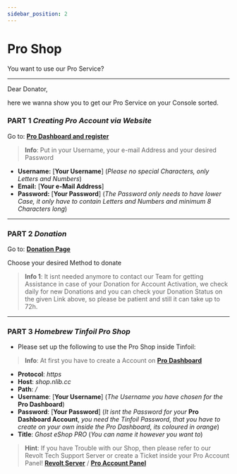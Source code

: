 ```yaml
---
sidebar_position: 2
---
```


# Pro Shop
You want to use our Pro Service?

---

Dear Donator,

here we wanna show you to get our Pro Service on your Console sorted.

### **PART 1** *Creating Pro Account via Website*

Go to: **[Pro Dashboard and register](https://pro.nlib.cc/register)**  

> **Info**: Put in your Username, your e-mail Address and your desired Password

- **Username:** [**Your Username**] (*Please no special Characters, only Letters and Numbers*)  
- **Email:** [**Your e-Mail Address**]  
- **Password:** [**Your Password**] (*The Password only needs to have lower Case, it only have to contain Letters and Numbers and minimum 8 Characters long*)

---

### **PART 2** *Donation*

Go to: **[Donation Page](https://donate.ghostland.at/)**  

Choose your desired Method to donate

> **Info 1**: It isnt needed anymore to contact our Team for getting Assistance in case of your Donation for Account Activation, we check daily for new Donations and you can check your Donation Status on the given Link above, so please be patient and still it can take up to 72h.  

---

### **PART 3** *Homebrew Tinfoil Pro Shop*
- Please set up the following to use the Pro Shop inside Tinfoil:

> **Info**: At first you have to create a Account on **[Pro Dashboard](https://pro.nlib.cc/)**

- **Protocol**: *https*  
- **Host**: *shop.nlib.cc*  
- **Path**: */*  
- **Username**: [**Your Username**] (*The Username you have chosen for the* **Pro Dashboard**)  
- **Password**: [**Your Password**] (*It isnt the Password for your* **Pro Dashboard Account**, *you need the Tinfoil Password, that you have to create on your own inside the Pro Dashboard, its coloured in orange*)  
- **Title**: *Ghost eShop PRO* (*You can name it however you want to*)

> **Hint**: If you have Trouble with our Shop, then please refer to our Revolt Tech Support Server or create a Ticket inside your Pro Account Panel! **[Revolt Server](https://rvlt.gg/3GzQrQvg/)** / **[Pro Account Panel](https://pro.nlib.cc/)**
